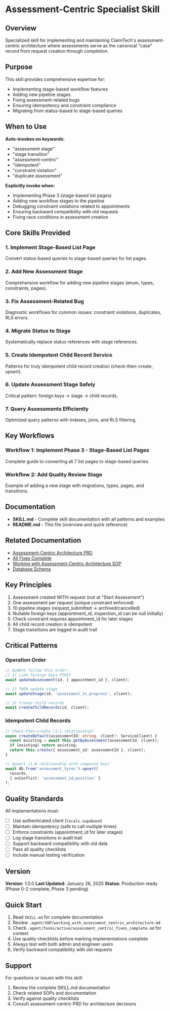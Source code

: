 # Assessment-Centric Specialist Skill

## Overview

Specialized skill for implementing and maintaining ClaimTech's assessment-centric architecture where assessments serve as the canonical "case" record from request creation through completion.

## Purpose

This skill provides comprehensive expertise for:
- Implementing stage-based workflow features
- Adding new pipeline stages
- Fixing assessment-related bugs
- Ensuring idempotency and constraint compliance
- Migrating from status-based to stage-based queries

## When to Use

**Auto-invokes on keywords:**
- "assessment stage"
- "stage transition"
- "assessment-centric"
- "idempotent"
- "constraint violation"
- "duplicate assessment"

**Explicitly invoke when:**
- Implementing Phase 3 (stage-based list pages)
- Adding new workflow stages to the pipeline
- Debugging constraint violations related to appointments
- Ensuring backward compatibility with old requests
- Fixing race conditions in assessment creation

## Core Skills Provided

### 1. Implement Stage-Based List Page
Convert status-based queries to stage-based queries for list pages.

### 2. Add New Assessment Stage
Comprehensive workflow for adding new pipeline stages (enum, types, constraints, pages).

### 3. Fix Assessment-Related Bug
Diagnostic workflows for common issues: constraint violations, duplicates, RLS errors.

### 4. Migrate Status to Stage
Systematically replace status references with stage references.

### 5. Create Idempotent Child Record Service
Patterns for truly idempotent child record creation (check-then-create, upsert).

### 6. Update Assessment Stage Safely
Critical pattern: foreign keys → stage → child records.

### 7. Query Assessments Efficiently
Optimized query patterns with indexes, joins, and RLS filtering.

## Key Workflows

### Workflow 1: Implement Phase 3 - Stage-Based List Pages
Complete guide to converting all 7 list pages to stage-based queries.

### Workflow 2: Add Quality Review Stage
Example of adding a new stage with migrations, types, pages, and transitions.

## Documentation

- **SKILL.md** - Complete skill documentation with all patterns and examples
- **README.md** - This file (overview and quick reference)

## Related Documentation

- [Assessment-Centric Architecture PRD](../../../.agent/Tasks/active/assessment_centric_architecture_refactor.md)
- [All Fixes Complete](../../../.agent/Tasks/active/assessment_centric_fixes_complete.md)
- [Working with Assessment-Centric Architecture SOP](../../../.agent/SOP/working_with_assessment_centric_architecture.md)
- [Database Schema](../../../.agent/System/database_schema.md)

## Key Principles

1. Assessment created WITH request (not at "Start Assessment")
2. One assessment per request (unique constraint enforced)
3. 10 pipeline stages (request_submitted → archived/cancelled)
4. Nullable foreign keys (appointment_id, inspection_id can be null initially)
5. Check constraint requires appointment_id for later stages
6. All child record creation is idempotent
7. Stage transitions are logged in audit trail

## Critical Patterns

### Operation Order
```typescript
// ALWAYS follow this order:
// 1) Link foreign keys FIRST
await updateAssessment(id, { appointment_id }, client);

// 2) THEN update stage
await updateStage(id, 'assessment_in_progress', client);

// 3) Create child records
await createChildRecords(id, client);
```

### Idempotent Child Records
```typescript
// Check-then-create (1:1 relationship)
async createDefault(assessmentId: string, client?: ServiceClient) {
  const existing = await this.getByAssessment(assessmentId, client);
  if (existing) return existing;
  return this.create({ assessment_id: assessmentId }, client);
}

// Upsert (1:N relationship with compound key)
await db.from('assessment_tyres').upsert(
  records,
  { onConflict: 'assessment_id,position' }
);
```

## Quality Standards

All implementations must:
- [ ] Use authenticated client (`locals.supabase`)
- [ ] Maintain idempotency (safe to call multiple times)
- [ ] Enforce constraints (appointment_id for later stages)
- [ ] Log stage transitions in audit trail
- [ ] Support backward compatibility with old data
- [ ] Pass all quality checklists
- [ ] Include manual testing verification

## Version

**Version:** 1.0.0
**Last Updated:** January 26, 2025
**Status:** Production ready (Phase 0-2 complete, Phase 3 pending)

## Quick Start

1. Read `SKILL.md` for complete documentation
2. Review `.agent/SOP/working_with_assessment_centric_architecture.md`
3. Check `.agent/Tasks/active/assessment_centric_fixes_complete.md` for context
4. Use quality checklists before marking implementations complete
5. Always test with both admin and engineer users
6. Verify backward compatibility with old requests

## Support

For questions or issues with this skill:
1. Review the complete SKILL.md documentation
2. Check related SOPs and documentation
3. Verify against quality checklists
4. Consult assessment-centric PRD for architecture decisions
